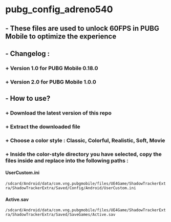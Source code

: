 # pubg_config_adreno540
## - These files are used to unlock 60FPS in PUBG Mobile to optimize the experience
## - Changelog :
### + Version 1.0 for PUBG Mobile 0.18.0
### + Version 2.0 for PUBG Mobile 1.0.0
## - How to use?
### + Download the latest version of this repo
### + Extract the downloaded file
### + Choose a color style : Classic, Colorful, Realistic, Soft, Movie
### + Inside the color-style directory you have selected, copy the files inside and replace into the following paths :
#### UserCustom.ini
`/sdcard/Android/data/com.vng.pubgmobile/files/UE4Game/ShadowTrackerExtra/ShadowTrackerExtra/Saved/Config/Android/UserCustom.ini`
#### Active.sav
`/sdcard/Android/data/com.vng.pubgmobile/files/UE4Game/ShadowTrackerExtra/ShadowTrackerExtra/Saved/SaveGames/Active.sav`
